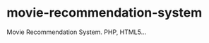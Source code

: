 movie-recommendation-system
===========================

Movie Recommendation System. PHP, HTML5...



